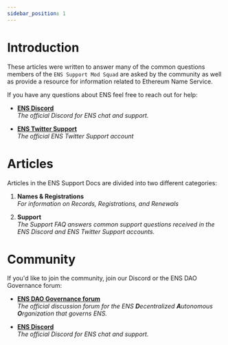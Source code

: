 ```yaml
---
sidebar_position: 1
---
```

# Introduction

These articles were written to answer many of the common questions members of the `ENS Support Mod Squad` are asked by the community
as well as provide a resource for information related to Ethereum Name Service.

If you have any questions about ENS feel free to reach out for help:
 * [**ENS Discord**](https://chat.ens.domains)  
 *The official Discord for ENS chat and support.*

 * [**ENS Twitter Support**](https://twitter.com/ens_support)  
 *The official ENS Twitter Support account*

# Articles

Articles in the ENS Support Docs are divided into two different categories:

 1. **Names & Registrations**  
   *For information on Records, Registrations, and Renewals*
   
 1. **Support**  
   *The Support FAQ answers common support questions received in the ENS Discord and ENS Twitter Support accounts.*

# Community
If you'd like to join the community, join our Discord or the ENS DAO Governance forum:

 * [**ENS DAO Governance forum**](https://discuss.ens.domains)  
 *The official discussion forum for the ENS **D**ecentralized **A**utonomous **O**rganization that governs ENS.*

 * [**ENS Discord**](https://chat.ens.domains)  
 *The official Discord for ENS chat and support.*
